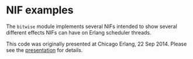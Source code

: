 # NIF examples

The `bitwise` module implements several NIFs intended to show several
different effects NIFs can have on Erlang scheduler threads.

This code was originally presented at Chicago Erlang, 22 Sep 2014. Please
see the
[presentation](https://github.com/vinoski/bitwise/blob/master/vinoski-opt-native-code.pdf)
for details.
